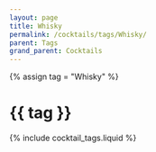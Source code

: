```yaml
---
layout: page
title: Whisky
permalink: /cocktails/tags/Whisky/
parent: Tags
grand_parent: Cocktails
---
```

{% assign tag = "Whisky" %}
# {{ tag }}
{% include cocktail_tags.liquid %}